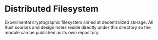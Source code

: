 # Distributed Filesystem

Experimental cryptographic filesystem aimed at decentralized storage.
All Rust sources and design notes reside directly under this directory
so the module can be published as its own repository.
